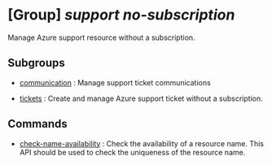 # [Group] _support no-subscription_

Manage Azure support resource without a subscription.

## Subgroups

- [communication](/Commands/support/no-subscription/communication/readme.md)
: Manage support ticket communications

- [tickets](/Commands/support/no-subscription/tickets/readme.md)
: Create and manage Azure support ticket without a subscription.

## Commands

- [check-name-availability](/Commands/support/no-subscription/_check-name-availability.md)
: Check the availability of a resource name. This API should be used to check the uniqueness of the resource name.
